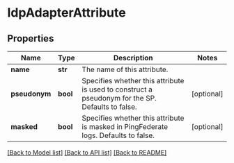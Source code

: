 # IdpAdapterAttribute

## Properties
Name | Type | Description | Notes
------------ | ------------- | ------------- | -------------
**name** | **str** | The name of this attribute. | 
**pseudonym** | **bool** | Specifies whether this attribute is used to construct a pseudonym for the SP. Defaults to false. | [optional] 
**masked** | **bool** | Specifies whether this attribute is masked in PingFederate logs. Defaults to false. | [optional] 

[[Back to Model list]](../README.md#documentation-for-models) [[Back to API list]](../README.md#documentation-for-api-endpoints) [[Back to README]](../README.md)


